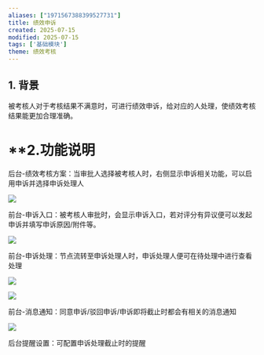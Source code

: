 ```yaml
---
aliases: ["1971567388399527731"]
title: 绩效申诉
created: 2025-07-15
modified: 2025-07-15
tags: ['基础模块']
theme: 绩效考核
---
```


## **1. 背景**

被考核人对于考核结果不满意时，可进行绩效申诉，给对应的人处理，使绩效考核结果能更加合理准确。

# **2.**功能说明**

后台-绩效考核方案：当审批人选择被考核人时，右侧显示申诉相关功能，可以启用申诉并选择申诉处理人

![](https://myhelpdoc.oss-cn-heyuan.aliyuncs.com/mdimages/5dff77a8f54340a0f6d973e59fd838fc.jpg)

前台-申诉入口：被考核人审批时，会显示申诉入口，若对评分有异议便可以发起申诉并填写申诉原因/附件等。

![](https://myhelpdoc.oss-cn-heyuan.aliyuncs.com/mdimages/4c407a9573b01af1a1a0baa65a106a99.jpg)

前台-申诉处理：节点流转至申诉处理人时，申诉处理人便可在待处理中进行查看处理

![](https://myhelpdoc.oss-cn-heyuan.aliyuncs.com/mdimages/89ac6531b79c9b0dc6e3716c5a9e9aa0.jpg)

![](https://myhelpdoc.oss-cn-heyuan.aliyuncs.com/mdimages/78de4ee5cfab9b6b28e7aa9809211ee1.jpg)

前台-消息通知：同意申诉/驳回申诉/申诉即将截止时都会有相关的消息通知

![](https://myhelpdoc.oss-cn-heyuan.aliyuncs.com/mdimages/886d72397397415b3c6af24819c23ded.jpg)

后台提醒设置：可配置申诉处理截止时的提醒

